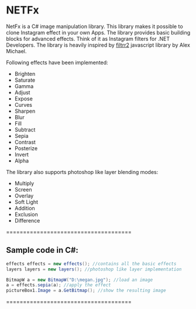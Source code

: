 NETFx
=====

NetFx is a C# image manipulation library. This library makes it possible to clone Instagram effect in your own Apps.
The library provides basic building blocks for advanced effects. Think of it as Instagram filters for .NET Developers.
The library is heavily inspired by [filtrr2](https://github.com/alexmic/filtrr) javascript library by Alex Michael.

Following effects have been implemented:
- Brighten
- Saturate
- Gamma
- Adjust
- Expose
- Curves
- Sharpen
- Blur
- Fill
- Subtract
- Sepia
- Contrast
- Posterize
- Invert
- Alpha

The library also supports photoshop like layer blending modes:
- Multiply
- Screen
- Overlay
- Soft Light
- Addition
- Exclusion
- Difference

=====================================

Sample code in C#:
-------------------
```c#
effects effects = new effects(); //contains all the basic effects 
layers layers = new layers(); //photoshop like layer implementation

BitmapW a = new BitmapW("D:\megan.jpg"); //load an image
a = effects.sepia(a); //apply the effect
pictureBox1.Image = a.GetBitmap(); //show the resulting image
```

=====================================
